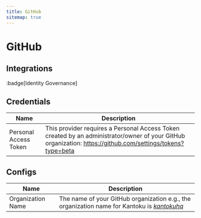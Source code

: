 ```yaml
---
title: GitHub
sitemap: true
---
```


# GitHub

## Integrations

:badge[Identity Governance]

## Credentials

|Name|Description|
|---|---|
| Personal Access Token | This provider requires a Personal Access Token created by an administrator/owner of your GitHub organization: https://github.com/settings/tokens?type=beta |

## Configs

|Name|Description|
|---|---|
| Organization Name | The name of your GitHub organization e.g., the organization name for Kantoku is [*kantokuhq*](https://github.com/kantokuhq) |